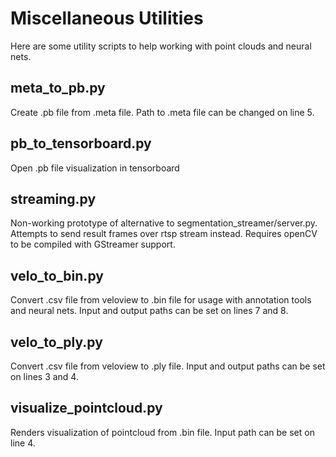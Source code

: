 # Miscellaneous Utilities
Here are some utility scripts to help working with point clouds and neural nets.

## meta_to_pb.py
Create .pb file from .meta file. Path to .meta file can be changed on line 5.

## pb_to_tensorboard.py
Open .pb file visualization in tensorboard

## streaming<span></span>.py
Non-working prototype of alternative to segmentation_streamer/server.py. Attempts to send result frames over rtsp stream instead. Requires openCV to be compiled with GStreamer support. 

## velo_to_bin.py
Convert .csv file from veloview to .bin file for usage with annotation tools and neural nets. Input and output paths can be set on lines 7 and 8.

## velo_to_ply.py
Convert .csv file from veloview to .ply file. Input and output paths can be set on lines 3 and 4.

## visualize_pointcloud.py
Renders visualization of pointcloud from .bin file. Input path can be set on line 4.
